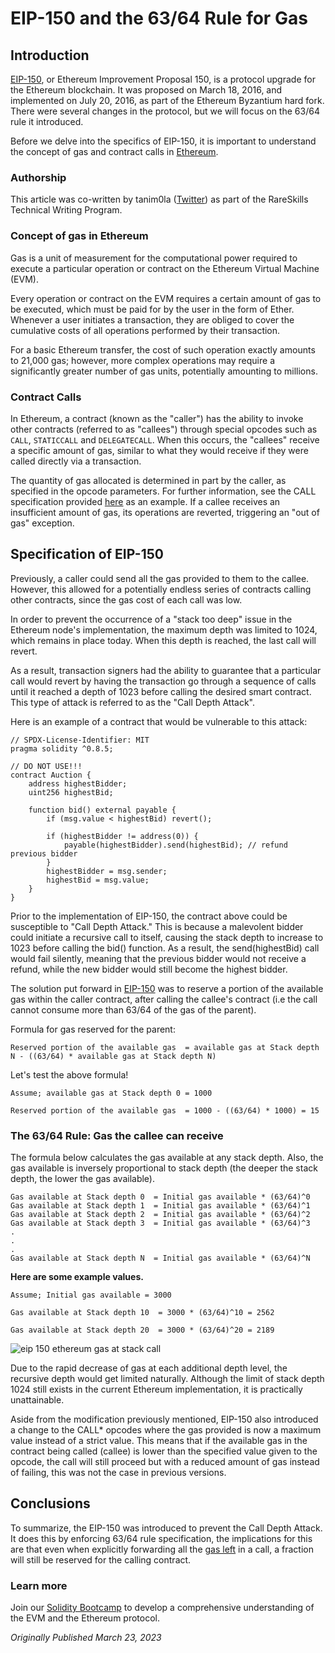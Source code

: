 # EIP-150 and the 63/64 Rule for Gas

## Introduction

[EIP-150](https://github.com/ethereum/EIPs/blob/master/EIPS/eip-150.md), or Ethereum Improvement Proposal 150, is a protocol upgrade for the Ethereum blockchain. It was proposed on March 18, 2016, and implemented on July 20, 2016, as part of the Ethereum Byzantium hard fork. There were several changes in the protocol, but we will focus on the 63/64 rule it introduced.

Before we delve into the specifics of EIP-150, it is important to understand the concept of gas and contract calls in [Ethereum](https://www.rareskills.io/post/convert-gas-to-usd-ethereum).

### Authorship

This article was co-written by tanim0la ([Twitter](https://twitter.com/tanim0la)) as part of the RareSkills Technical Writing Program.

### Concept of gas in Ethereum

Gas is a unit of measurement for the computational power required to execute a particular operation or contract on the Ethereum Virtual Machine (EVM).

Every operation or contract on the EVM requires a certain amount of gas to be executed, which must be paid for by the user in the form of Ether. Whenever a user initiates a transaction, they are obliged to cover the cumulative costs of all operations performed by their transaction.

For a basic Ethereum transfer, the cost of such operation exactly amounts to 21,000 gas; however, more complex operations may require a significantly greater number of gas units, potentially amounting to millions.

### Contract Calls

In Ethereum, a contract (known as the "caller") has the ability to invoke other contracts (referred to as "callees") through special opcodes such as `CALL`, `STATICCALL` and `DELEGATECALL`. When this occurs, the "callees" receive a specific amount of gas, similar to what they would receive if they were called directly via a transaction.

The quantity of gas allocated is determined in part by the caller, as specified in the opcode parameters. For further information, see the CALL specification provided [here](https://eips.ethereum.org/EIPS/eip-5) as an example. If a callee receives an insufficient amount of gas, its operations are reverted, triggering an "out of gas" exception.

## Specification of EIP-150

Previously, a caller could send all the gas provided to them to the callee. However, this allowed for a potentially endless series of contracts calling other contracts, since the gas cost of each call was low.

In order to prevent the occurrence of a "stack too deep" issue in the Ethereum node's implementation, the maximum depth was limited to 1024, which remains in place today. When this depth is reached, the last call will revert.

As a result, transaction signers had the ability to guarantee that a particular call would revert by having the transaction go through a sequence of calls until it reached a depth of 1023 before calling the desired smart contract. This type of attack is referred to as the "Call Depth Attack".

Here is an example of a contract that would be vulnerable to this attack:

```solidity
// SPDX-License-Identifier: MIT
pragma solidity ^0.8.5;

// DO NOT USE!!!
contract Auction {
    address highestBidder;
    uint256 highestBid;

    function bid() external payable {
        if (msg.value < highestBid) revert();

        if (highestBidder != address(0)) {
            payable(highestBidder).send(highestBid); // refund previous bidder
        }
        highestBidder = msg.sender;
        highestBid = msg.value;
    }
}
```

Prior to the implementation of EIP-150, the contract above could be susceptible to "Call Depth Attack." This is because a malevolent bidder could initiate a recursive call to itself, causing the stack depth to increase to 1023 before calling the bid() function. As a result, the send(highestBid) call would fail silently, meaning that the previous bidder would not receive a refund, while the new bidder would still become the highest bidder.

The solution put forward in [EIP-150](https://github.com/ethereum/EIPs/blob/master/EIPS/eip-150.md) was to reserve a portion of the available gas within the caller contract, after calling the callee's contract (i.e the call cannot consume more than 63/64 of the gas of the parent).

Formula for gas reserved for the parent:

```
Reserved portion of the available gas  = available gas at Stack depth N - ((63/64) * available gas at Stack depth N)
```

Let's test the above formula!

```
Assume; available gas at Stack depth 0 = 1000

Reserved portion of the available gas  = 1000 - ((63/64) * 1000) = 15
```

### The 63/64 Rule: Gas the callee can receive

The formula below calculates the gas available at any stack depth. Also, the gas available is inversely proportional to stack depth (the deeper the stack depth, the lower the gas available).

```
Gas available at Stack depth 0  = Initial gas available * (63/64)^0
Gas available at Stack depth 1  = Initial gas available * (63/64)^1
Gas available at Stack depth 2  = Initial gas available * (63/64)^2
Gas available at Stack depth 3  = Initial gas available * (63/64)^3
.
.
.
Gas available at Stack depth N  = Initial gas available * (63/64)^N
```

**Here are some example values.**

```
Assume; Initial gas available = 3000

Gas available at Stack depth 10  = 3000 * (63/64)^10 = 2562

Gas available at Stack depth 20  = 3000 * (63/64)^20 = 2189
```

![eip 150 ethereum gas at stack call](https://static.wixstatic.com/media/935a00_b4f3701be64e4b54a3e3c585d0e69231~mv2.png/v1/fill/w_666,h_352,al_c,q_85,usm_0.66_1.00_0.01,enc_auto/935a00_b4f3701be64e4b54a3e3c585d0e69231~mv2.png)

Due to the rapid decrease of gas at each additional depth level, the recursive depth would get limited naturally. Although the limit of stack depth 1024 still exists in the current Ethereum implementation, it is practically unattainable.

Aside from the modification previously mentioned, EIP-150 also introduced a change to the CALL\* opcodes where the gas provided is now a maximum value instead of a strict value. This means that if the available gas in the contract being called (callee) is lower than the specified value given to the opcode, the call will still proceed but with a reduced amount of gas instead of failing, this was not the case in previous versions.

## Conclusions

To summarize, the EIP-150 was introduced to prevent the Call Depth Attack. It does this by enforcing 63/64 rule specification, the implications for this are that even when explicitly forwarding all the [gas left](https://www.rareskills.io/post/solidity-gasleft) in a call, a fraction will still be reserved for the calling contract.

### Learn more

Join our [Solidity Bootcamp](https://www.rareskills.io/solidity-bootcamp) to develop a comprehensive understanding of the EVM and the Ethereum protocol.

*Originally Published March 23, 2023*